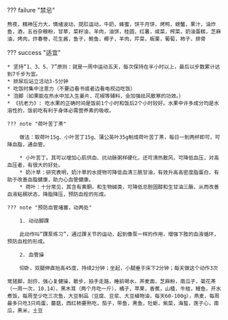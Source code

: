 
??? failure "禁忌"
    
    熬夜，精神压力大，情绪波动，提肛运动，牛奶，蜂蜜，饼干月饼，烤鸭，螃蟹，果汁，油炸鱼，酒，五谷杂粮粉，甘草，菜籽油，羊肉，油饼，桂圆，红薯，咸菜，榨菜，奶油蛋糕，芝麻油，烤肉，炸春卷，花生酱，鱼子，鲍鱼，椰子，羊肉，芹菜，板栗，葡萄，柿子，排骨

??? success "适宜"

    * 坚持“1、3、5、7”原则：就是一周中运动五天，每次保持在半小时以上，最后以步数累计达到7千步为宜。
    * 排尿后站立活动3-5分钟
    * 吃饭时集中注意力（不要边看书或者边看电视边吃饭）
    * 泡脚（如果能在热水中加入生姜片、花椒等辅料，会加强祛风散寒的功效。）
    * 《抗老力》: 吃水果的正确时间是饭前1个小时和饭后2个小时较好。水果中许多成分均是水溶性的，饭前吃有利于身体必需营养素的吸收。

    ??? note "荷叶苦丁茶"

        做法：取荷叶15g、小叶苦丁15g、蒲公英叶35g制成荷叶苦丁茶，每日一到两杯即可，可降血脂，通血管。

        * 小叶苦丁。其可以增加心肌供血、抗动脉粥样硬化，还可清热散风，可降低血压，对高血压者，有很大的好处。
        * 奶汁草：研究表明，奶汁草的水提物可降低血清三酰甘油，有效升高高密度脂蛋白，有助于改善血脂健康，助力心血管健康。
        * 荷叶：十分常见，其含有黄酮，和生物碱类，可降低总胆固醇和生甘油三酯，从而改善血液粘稠状态，降脂降压，预防血栓的形成。

    ??? note "预防血管堵塞，动两处"

        1. 动动脚踝

        此动作叫“踝泵练习”，通过踝关节的运动，起到像泵一样的作用，增强下肢的血液循环，预防血栓的形成。

        2. 血管操

        仰卧，双腿伸直抬高45度，持续2分钟；坐起，小腿垂于床下2分钟；每天做这个动作3次

    常搓脚，刮痧，强心复健操，散步，拍手走路，睡前喝水，荞麦面，芝麻粉，南瓜子，菊花茶（一周一次，10.14），黑木耳（两个月吃一斤），橘子，苹果，香蕉，山楂，牛蛙，鳗鱼，开水煮饭，每周至少吃三次鱼，大豆制品（豆腐、豆浆、大豆植物油，每天60-100g），燕麦，每周最多只吃3只鸡蛋，蘑菇，西红柿要熟吃，茄子，带鱼，黑鱼，牡蛎，紫菜，海蜇，莲子心，南瓜，黑米，土豆